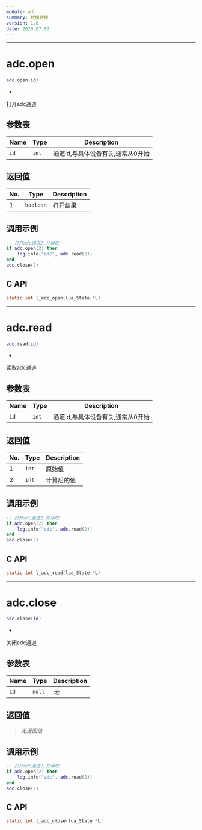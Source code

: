 ```yaml
---
module: adc
summary: 数模转换
version: 1.0
date: 2020.07.03
---
```


--------------------------------------------------
# adc.open

```lua
adc.open(id)
```

*
打开adc通道

## 参数表

Name | Type | Description
-----|------|--------------
`id`|`int`| 通道id,与具体设备有关,通常从0开始

## 返回值

No. | Type | Description
----|------|--------------
1 |`boolean`| 打开结果

## 调用示例

```lua
-- 打开adc通道2,并读取
if adc.open(2) then
    log.info("adc", adc.read(2))
end
adc.close(2)
```

## C API

```c
static int l_adc_open(lua_State *L)
```


--------------------------------------------------
# adc.read

```lua
adc.read(id)
```

*
读取adc通道

## 参数表

Name | Type | Description
-----|------|--------------
`id`|`int`| 通道id,与具体设备有关,通常从0开始

## 返回值

No. | Type | Description
----|------|--------------
1 |`int`| 原始值
2 |`int`| 计算后的值

## 调用示例

```lua
-- 打开adc通道2,并读取
if adc.open(2) then
    log.info("adc", adc.read(2))
end
adc.close(2)
```

## C API

```c
static int l_adc_read(lua_State *L)
```


--------------------------------------------------
# adc.close

```lua
adc.close(id)
```

*
关闭adc通道

## 参数表

Name | Type | Description
-----|------|--------------
`id`|`null`| *无*

## 返回值

> *无返回值*

## 调用示例

```lua
-- 打开adc通道2,并读取
if adc.open(2) then
    log.info("adc", adc.read(2))
end
adc.close(2)
```

## C API

```c
static int l_adc_close(lua_State *L)
```


